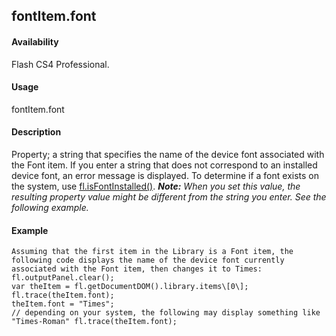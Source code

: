 ## fontItem.font

#### Availability

Flash CS4 Professional.

#### Usage

fontItem.font

#### Description

Property; a string that specifies the name of the device font associated with the Font item. If you enter a string that does not correspond to an installed device font, an error message is displayed. To determine if a font exists on the system, use [fl.isFontInstalled()](#_bookmark498).
***Note:** When you set this value, the resulting property value might be different from the string you enter. See the following example.*

#### Example

```
Assuming that the first item in the Library is a Font item, the following code displays the name of the device font currently associated with the Font item, then changes it to Times:
fl.outputPanel.clear();
var theItem = fl.getDocumentDOM().library.items\[0\]; fl.trace(theItem.font);
theItem.font = "Times";
// depending on your system, the following may display something like "Times-Roman" fl.trace(theItem.font);

```